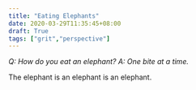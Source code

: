 ```yaml
---
title: "Eating Elephants"
date: 2020-03-29T11:35:45+08:00
draft: True
tags: ["grit","perspective"]
---
```

*Q: How do you eat an elephant?*
*A: One bite at a time.*

The elephant is an elephant is an elephant.
